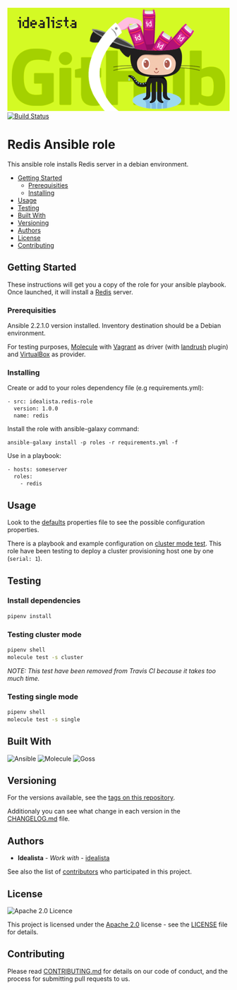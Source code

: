 ![Logo](logo.gif)
[![Build Status](https://travis-ci.org/idealista/redis-role.png)](https://travis-ci.org/idealista/redis-role)
# Redis Ansible role

This ansible role installs Redis server in a debian environment.

- [Getting Started](#getting-started)
	- [Prerequisities](#prerequisities)
	- [Installing](#installing)
- [Usage](#usage)
- [Testing](#testing)
- [Built With](#built-with)
- [Versioning](#versioning)
- [Authors](#authors)
- [License](#license)
- [Contributing](#contributing)

## Getting Started

These instructions will get you a copy of the role for your ansible playbook. Once launched, it will install a [Redis](https://redis.io/) server.

### Prerequisities

Ansible 2.2.1.0 version installed.
Inventory destination should be a Debian environment.

For testing purposes, [Molecule](https://molecule.readthedocs.io/) with [Vagrant](https://www.vagrantup.com/) as driver (with [landrush](https://github.com/vagrant-landrush/landrush) plugin) and [VirtualBox](https://www.virtualbox.org/) as provider.

### Installing

Create or add to your roles dependency file (e.g requirements.yml):

```
- src: idealista.redis-role
  version: 1.0.0
  name: redis
```

Install the role with ansible-galaxy command:

```
ansible-galaxy install -p roles -r requirements.yml -f
```

Use in a playbook:

```
- hosts: someserver
  roles:
    - redis
```

## Usage

Look to the [defaults](defaults/main.yml) properties file to see the possible configuration properties.

There is a playbook and example configuration on [cluster mode test](molecule/cluster/). This role have been testing to deploy a cluster provisioning host one by one (`serial: 1`).

## Testing

### Install dependencies

```sh
pipenv install

```

### Testing cluster mode

```sh
pipenv shell
molecule test -s cluster
```

_NOTE: This test have been removed from Travis CI because it takes too much time._

### Testing single mode

```sh
pipenv shell
molecule test -s single
```

## Built With

![Ansible](https://img.shields.io/badge/ansible-2.2.1.0-green.svg)
![Molecule](https://img.shields.io/badge/molecule-2.5.0-green.svg)
![Goss](https://img.shields.io/badge/goss-0.3.5-green.svg)

## Versioning

For the versions available, see the [tags on this repository](https://github.com/idealista/redis-role/tags).

Additionaly you can see what change in each version in the [CHANGELOG.md](CHANGELOG.md) file.

## Authors

* **Idealista** - *Work with* - [idealista](https://github.com/idealista)

See also the list of [contributors](https://github.com/idealista/redis-role/contributors) who participated in this project.

## License

![Apache 2.0 Licence](https://img.shields.io/hexpm/l/plug.svg)

This project is licensed under the [Apache 2.0](https://www.apache.org/licenses/LICENSE-2.0) license - see the [LICENSE](LICENSE) file for details.

## Contributing

Please read [CONTRIBUTING.md](.github/CONTRIBUTING.md) for details on our code of conduct, and the process for submitting pull requests to us.
